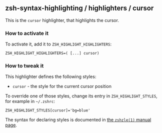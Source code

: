 zsh-syntax-highlighting / highlighters / cursor
-----------------------------------------------

This is the `cursor` highlighter, that highlights the cursor.


### How to activate it

To activate it, add it to `ZSH_HIGHLIGHT_HIGHLIGHTERS`:

    ZSH_HIGHLIGHT_HIGHLIGHTERS=( [...] cursor)


### How to tweak it

This highlighter defines the following styles:

* `cursor` - the style for the current cursor position

To override one of those styles, change its entry in `ZSH_HIGHLIGHT_STYLES`,
for example in `~/.zshrc`:

    ZSH_HIGHLIGHT_STYLES[cursor]='bg=blue'

The syntax for declaring styles is documented in [the `zshzle(1)` manual
page](http://zsh.sourceforge.net/Doc/Release/Zsh-Line-Editor.html#SEC135).
